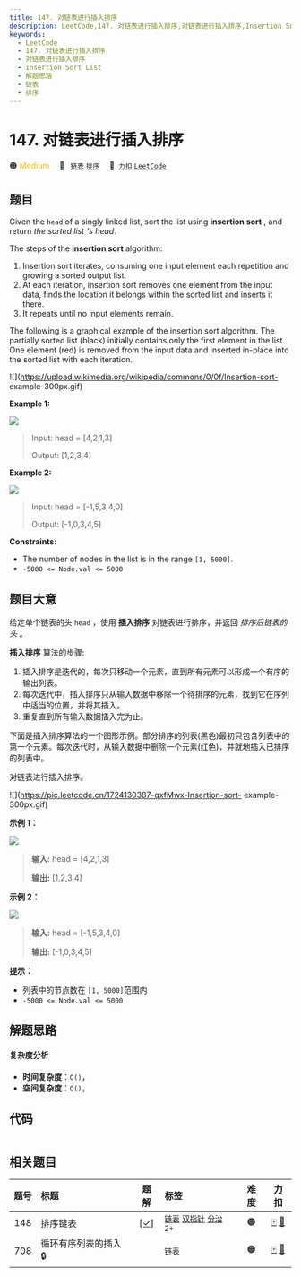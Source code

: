 ```yaml
---
title: 147. 对链表进行插入排序
description: LeetCode,147. 对链表进行插入排序,对链表进行插入排序,Insertion Sort List,解题思路,链表,排序
keywords:
  - LeetCode
  - 147. 对链表进行插入排序
  - 对链表进行插入排序
  - Insertion Sort List
  - 解题思路
  - 链表
  - 排序
---
```


# 147. 对链表进行插入排序

🟠 <font color=#ffb800>Medium</font>&emsp; 🔖&ensp; [`链表`](/tag/linked-list.md) [`排序`](/tag/sorting.md)&emsp; 🔗&ensp;[`力扣`](https://leetcode.cn/problems/insertion-sort-list) [`LeetCode`](https://leetcode.com/problems/insertion-sort-list)

## 题目

Given the `head` of a singly linked list, sort the list using **insertion
sort** , and return _the sorted list 's head_.

The steps of the **insertion sort** algorithm:

  1. Insertion sort iterates, consuming one input element each repetition and growing a sorted output list.
  2. At each iteration, insertion sort removes one element from the input data, finds the location it belongs within the sorted list and inserts it there.
  3. It repeats until no input elements remain.

The following is a graphical example of the insertion sort algorithm. The
partially sorted list (black) initially contains only the first element in the
list. One element (red) is removed from the input data and inserted in-place
into the sorted list with each iteration.

![](https://upload.wikimedia.org/wikipedia/commons/0/0f/Insertion-sort-
example-300px.gif)



**Example 1:**

![](https://assets.leetcode.com/uploads/2021/03/04/sort1linked-list.jpg)

> Input: head = [4,2,1,3]
> 
> Output: [1,2,3,4]

**Example 2:**

![](https://assets.leetcode.com/uploads/2021/03/04/sort2linked-list.jpg)

> Input: head = [-1,5,3,4,0]
> 
> Output: [-1,0,3,4,5]

**Constraints:**

  * The number of nodes in the list is in the range `[1, 5000]`.
  * `-5000 <= Node.val <= 5000`


## 题目大意

给定单个链表的头 `head` ，使用 **插入排序** 对链表进行排序，并返回 _排序后链表的头_  。

**插入排序**  算法的步骤:

  1. 插入排序是迭代的，每次只移动一个元素，直到所有元素可以形成一个有序的输出列表。
  2. 每次迭代中，插入排序只从输入数据中移除一个待排序的元素，找到它在序列中适当的位置，并将其插入。
  3. 重复直到所有输入数据插入完为止。

下面是插入排序算法的一个图形示例。部分排序的列表(黑色)最初只包含列表中的第一个元素。每次迭代时，从输入数据中删除一个元素(红色)，并就地插入已排序的列表中。

对链表进行插入排序。

![](https://pic.leetcode.cn/1724130387-qxfMwx-Insertion-sort-
example-300px.gif)



**示例 1：**

![](https://pic.leetcode.cn/1724130414-QbPAjl-image.png)

> 
> 
> 
> 
> 
> **输入:** head = [4,2,1,3]
> 
> **输出:** [1,2,3,4]

**示例  2：**

![](https://pic.leetcode.cn/1724130432-zoOvdI-image.png)

> 
> 
> 
> 
> 
> **输入:** head = [-1,5,3,4,0]
> 
> **输出:** [-1,0,3,4,5]



**提示：**

  * 列表中的节点数在 `[1, 5000]`范围内
  * `-5000 <= Node.val <= 5000`


## 解题思路

#### 复杂度分析

- **时间复杂度**：`O()`，
- **空间复杂度**：`O()`，

## 代码

```javascript

```

## 相关题目

<!-- prettier-ignore -->
| 题号 | 标题 | 题解 | 标签 | 难度 | 力扣 |
| :------: | :------ | :------: | :------ | :------: | :------: |
| 148 | 排序链表 | [[✓]](/problem/0148.md) |  [`链表`](/tag/linked-list.md) [`双指针`](/tag/two-pointers.md) [`分治`](/tag/divide-and-conquer.md) `2+` | 🟠 | [🀄️](https://leetcode.cn/problems/sort-list) [🔗](https://leetcode.com/problems/sort-list) |
| 708 | 循环有序列表的插入 🔒 |  |  [`链表`](/tag/linked-list.md) | 🟠 | [🀄️](https://leetcode.cn/problems/insert-into-a-sorted-circular-linked-list) [🔗](https://leetcode.com/problems/insert-into-a-sorted-circular-linked-list) |